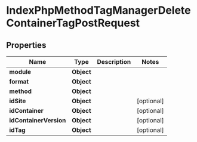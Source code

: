 

# IndexPhpMethodTagManagerDeleteContainerTagPostRequest


## Properties

| Name | Type | Description | Notes |
|------------ | ------------- | ------------- | -------------|
|**module** | **Object** |  |  |
|**format** | **Object** |  |  |
|**method** | **Object** |  |  |
|**idSite** | **Object** |  |  [optional] |
|**idContainer** | **Object** |  |  [optional] |
|**idContainerVersion** | **Object** |  |  [optional] |
|**idTag** | **Object** |  |  [optional] |



